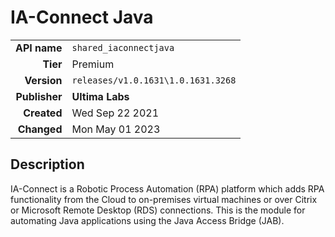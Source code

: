 # IA-Connect Java
| | |
|-:|-|
|**API name**|`shared_iaconnectjava`|
|**Tier**|Premium|
|**Version**|`releases/v1.0.1631\1.0.1631.3268`|
|**Publisher**|**Ultima Labs**|
|**Created**|Wed Sep 22 2021|
|**Changed**|Mon May 01 2023|

## Description
IA-Connect is a Robotic Process Automation (RPA) platform which adds RPA functionality from the Cloud to on-premises virtual machines or over Citrix or Microsoft Remote Desktop (RDS) connections. This is the module for automating Java applications using the Java Access Bridge (JAB).
